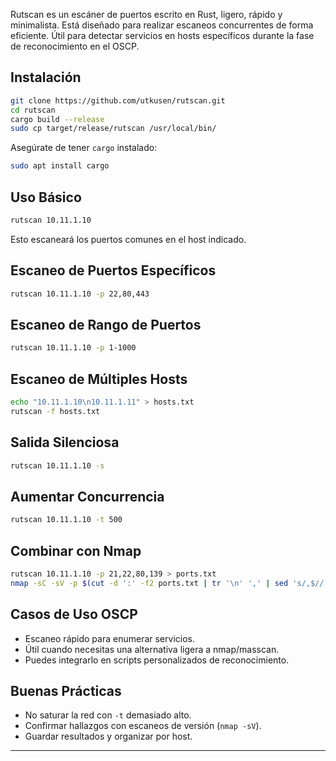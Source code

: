 
Rutscan es un escáner de puertos escrito en Rust, ligero, rápido y minimalista. Está diseñado para realizar escaneos concurrentes de forma eficiente. Útil para detectar servicios en hosts específicos durante la fase de reconocimiento en el OSCP.

## Instalación

```bash
git clone https://github.com/utkusen/rutscan.git
cd rutscan
cargo build --release
sudo cp target/release/rutscan /usr/local/bin/
```

Asegúrate de tener `cargo` instalado:
```bash
sudo apt install cargo
```

## Uso Básico

```bash
rutscan 10.11.1.10
```

Esto escaneará los puertos comunes en el host indicado.

## Escaneo de Puertos Específicos

```bash
rutscan 10.11.1.10 -p 22,80,443
```

## Escaneo de Rango de Puertos

```bash
rutscan 10.11.1.10 -p 1-1000
```

## Escaneo de Múltiples Hosts

```bash
echo "10.11.1.10\n10.11.1.11" > hosts.txt
rutscan -f hosts.txt
```

## Salida Silenciosa

```bash
rutscan 10.11.1.10 -s
```

## Aumentar Concurrencia

```bash
rutscan 10.11.1.10 -t 500
```

## Combinar con Nmap

```bash
rutscan 10.11.1.10 -p 21,22,80,139 > ports.txt
nmap -sC -sV -p $(cut -d ':' -f2 ports.txt | tr '\n' ',' | sed 's/,$//') 10.11.1.10
```

## Casos de Uso OSCP

- Escaneo rápido para enumerar servicios.
- Útil cuando necesitas una alternativa ligera a nmap/masscan.
- Puedes integrarlo en scripts personalizados de reconocimiento.

## Buenas Prácticas

- No saturar la red con `-t` demasiado alto.
- Confirmar hallazgos con escaneos de versión (`nmap -sV`).
- Guardar resultados y organizar por host.

---
